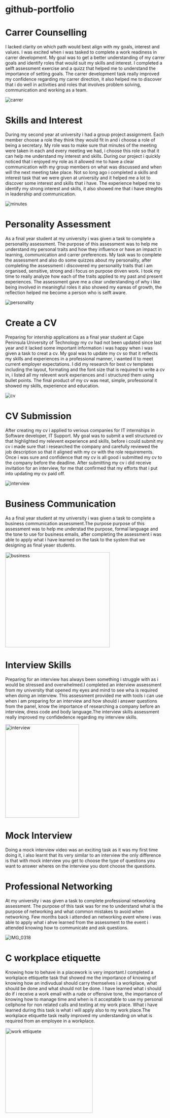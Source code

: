 # github-portfolio
# Carrer Counselling
I lacked clarity on which path would best align with my goals, interest and values. I was excited when i was tasked to complete a work readiness in carrer development. My goal was to get a better understanding of my carrer goals and identify roles that would suit my skills and interest. I completed a selft assessment exercise and a quizz that helped me to understand the importance of setting goals.
The carrer development task really improved my confidence regarding my carrer direction, it also helped me to discover that i do well in activities and roles that  involves problem solving, communication and working as a team.




![carrer](https://github.com/user-attachments/assets/3ce14149-1f95-4104-b442-8e8dcd92a45a)




# Skills and Interest
During my second year at university i had a group  project assignment. Each member choose a role they think they would fit in and i choose a role of being a secretary. My role was to make sure that minutes of the meeting were taken in each and every meeting we had, i choose this role so that it can help me understand my interest and skills. During our project i quickly noticed that i enjoyed my role as it allowed me to have a clear communication with my group members on what was discussed and when will the next meeting take place. Not so long ago i completed a skills and interest task that we were given at university and it helped me a lot to discover some interest and skills that i have. The experience helped me to identify my strong interest and skills, it also showed me that i have streghts in leadership and communication.






![minutes](https://github.com/user-attachments/assets/48cb1cd5-9361-4004-b3db-858881a40ff3)


# Personality Assessment
As a final year student at my university i was given a task to complete a personality assessment. The purpose of this assessment was to help me understand my personal traits and how they influence or have an impact in learning, communication and carrer preferences.
My task was to complete the assessment and also do some quizzes about my personality, after completing the assessment i discovered my personality traits that i am organised, sensitive, strong and i focus on purpose driven work. I took my time to really analyze how each of the traits applied to my past and present experiences. The assessment gave me a clear understanding of why i like being involved in meaningful roles it also showed my eareas of growth, the reflection helped me become a person who is selft aware.






![personality](https://github.com/user-attachments/assets/57aef3be-8143-4477-996a-b184d7a85b24)


# Create a CV
Preparing for intership applications as a final year student at Cape Peninsula University of Technology my cv had not been updated since last year and it lacked some important information i was happy when i was given a task to creat a cv. My goal was to update my cv so that it reflects my skills and experiences in a professional manner, i wanted it to meet current employer expectations. I did my research for best cv templates including the layout, formating and the font size that is required to write a cv in, i listed all my relevent work experiences and i structured them using bullet points. The final product of my cv was neat, simple, professional it showed my skills, experience and education.


![cv](https://github.com/user-attachments/assets/853c4e33-b50a-486e-ae58-208ae5e4e2f0)




# CV Submission
After creating my cv i applied to verious companies for IT internships in Software developer, IT Support. My goal was to submit a well structured cv that highlighted my relevent experience and skills, before i could submit my cv i made sure that i researched the company and carefully reviewed the job description so that it aligned with my cv with the role requirements. Once i was sure and confidence that my cv is all good i submitted my cv to the company before the deadline. After submitting my cv i did receive invitation for an interview, for me that confirmed that my efforts that i put into updating my cv paid off.







![interview](https://github.com/user-attachments/assets/71dd8bed-3d63-4863-a96d-5a04ab573442)


# Business Communication 
As a final year student at my university i was given a task to complete a business communication assessment.The purpose purpose of this assessment was to help me understad the purpose, formal language and the tone to use for business emails, after completing the assessment i was able to apply what i have learned on the task to the system that we designing as final yeaer students.

<img width="329" height="299" alt="business" src="https://github.com/user-attachments/assets/6aad4533-bd2e-4150-a2a9-9be47f45c7f6" />


# Interview Skills
Preparing for an interview has always been something i struggle with as i would be stressed and overwhelmed.I completed an interview assessment from my university that opened my eyes and mind to see wha is required when doing an interview. This assessment provided me with tools i can use when i am preparing for an interview and how should i answer questions from the panel, know the importance of researching a company before an interview, dress code and body language.The interview skills assessment really improved my confidedence regarding my interview skills.

<img width="232" height="294" alt="interview" src="https://github.com/user-attachments/assets/ab9957e1-8f8d-4d09-9701-716380535575" />


# Mock Interview
Doing a mock interview video was an exciting task as it was my first time doing it, i also learnt that its very similar to an interview the only difference is that with mock interview you get to choose the type of questions you want to answer wheres on the interview you dont choose the questions.

# Professional Networking
At my university i was given a task to complete professional networking assessment. The purpose of this task was for me to understand what is the purpose of networking and what common mistakes to avoid when networking. Few months back i attended an networking event where i was able to apply what i ahve learned from the assessment to the event i attended knowing how to communicate and ask questions.

![IMG_0318](https://github.com/user-attachments/assets/0cac7b9f-6afc-4c8e-873a-a79825acd0da)




# C workplace etiquette
Knowing how to behave in a placework is very important.I completed a workplace ettiquette task that showed me the importance of knowing of knowing how an indivudual should carry themselves i a workplace, what should be done and what should not be done. I have learned what i should do if i receive a work email with a rude or offensive tone, the importance of knowing how to manage time and when is it acceptable to use my personal cellphone for non related calls and texting at my work place. What i have learned during this task is what i will apply also to my work place.The workplace etiquette task really improved my understanding on what is required from an employee in a workplace. 

<img width="275" height="267" alt="work ettiquete" src="https://github.com/user-attachments/assets/55a8050c-d505-4828-a82b-3833a96d56c7" />


















